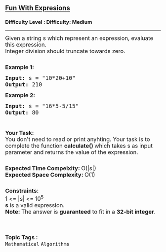 <h2><a href="https://www.geeksforgeeks.org/problems/fun-with-expresions2523/1?page=1&difficulty=Medium&status=unsolved,attempted&sortBy=accuracy">Fun With Expresions</a></h2><h3>Difficulty Level : Difficulty: Medium</h3><hr><div class="problems_problem_content__Xm_eO"><p><span style="font-size:18px">Given a string s which represent an expression, evaluate this expression.<br>
Integer division should truncate towards zero.</span><br>
&nbsp;</p>

<p><span style="font-size:18px"><strong>Example 1:</strong></span></p>

<pre><span style="font-size:18px"><strong>Input: </strong>s = "10*20+10"
<strong>Output: </strong>210</span>
</pre>

<p><span style="font-size:18px"><strong>Example 2:</strong></span></p>

<pre><span style="font-size:18px"><strong>Input: </strong>s = "16*5-5/15"
<strong>Output: </strong>80</span>
</pre>

<p>&nbsp;</p>

<p><span style="font-size:18px"><strong>Your Task:</strong><br>
You don't need to read or print anyhting. Your task is to complete the function&nbsp;<strong>calculate()&nbsp;</strong>which takes s as input parameter and returns the value of the expression.</span><br>
&nbsp;</p>

<p><span style="font-size:18px"><strong>Expected Time Compelxity:&nbsp;</strong>O(|s|)<br>
<strong>Expected Space Complexity:&nbsp;</strong>O(1)</span><br>
&nbsp;</p>

<p><span style="font-size:18px"><strong>Constraints:</strong><br>
1 &lt;= |s| &lt;= 10<sup>5</sup></span><br>
<sup><span style="font-size:18px"><strong>s</strong>&nbsp;is a valid expression.</span></sup><br>
<span style="font-size:18px"><strong>Note:&nbsp;</strong></span><span style="font-size:18px">The answer is&nbsp;<strong>guaranteed</strong>&nbsp;to fit in a&nbsp;<strong>32-bit integer</strong>.</span><br>
&nbsp;</p>
</div><br><p><span style=font-size:18px><strong>Topic Tags : </strong><br><code>Mathematical</code>&nbsp;<code>Algorithms</code>&nbsp;